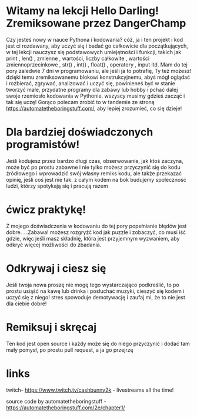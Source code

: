 # Witamy na lekcji Hello Darling! Zremiksowane przez DangerChamp
 Czy jesteś nowy w nauce Pythona i kodowania? cóż, ja i ten projekt i kod jest ci rozdawany, aby uczyć się i badać go całkowicie dla początkujących, w tej lekcji nauczysz się podstawowych umiejętności i funkcji, takich jak print , len() , zmienne , wartości, liczby całkowite , wartości zmiennoprzecinkowe , str() , int() , float() , operatory , input itd. Mam do tej pory zaledwie 7 dni w programowaniu, ale jeśli ja to potrafię, Ty też możesz! dzięki temu zremiksowanemu blokowi konstrukcyjnemu, abyś mógł oglądać i rozbierać, zgrywać, analizować i uczyć się, powinieneś być w stanie tworzyć małe, przydatne programy dla zabawy lub hobby i pchać dalej swoje rzemiosło kodowania w Pythonie. wszyscy musimy gdzieś zacząć i tak się uczę! Gorąco polecam zrobić to w tandemie ze stroną https://automatetheboringstuff.com/, aby lepiej zrozumieć, co się dzieje!
 
 # Dla bardziej doświadczonych programistów!
 Jeśli kodujesz przez bardzo długi czas, obserwowanie, jak ktoś zaczyna, może być po prostu zabawne i nie tylko możesz przyczynić się do kodu źródłowego i wprowadzić swój własny remiks kodu, ale także przekazać opinię, jeśli coś jest nie tak. z całym kodem na bok budujemy społeczność ludzi, którzy spotykają się i pracują razem

 # ćwicz praktykę!
Z mojego doświadczenia w kodowaniu do tej pory popełnianie błędów jest dobre. . .Zabawa! możesz rozgryźć kod jak puzzle i zobaczyć, co musi iść gdzie, więc jeśli masz składnię, która jest przyjemnym wyzwaniem, aby odkryć więcej możliwości do zbadania.

# Odkrywaj i ciesz się
Jeśli twoja nowa proszę nie mogę tego wystarczająco podkreślić, to po prostu usiąść na kawę lub drinka i posłuchać muzyki, cieszyć się kodem i uczyć się z niego! stres spowoduje demotywację i zaufaj mi, że to nie jest dla ciebie dobre!

# Remiksuj i skręcaj
Ten kod jest open source i każdy może się do niego przyczynić i dodać tam mały pomysł, po prostu pull request, a ja go przejrzę


# links
twitch- https://www.twitch.tv/cashbunny2k - livestreams all the time!

source code by automatetheboringstuff - https://automatetheboringstuff.com/2e/chapter1/
